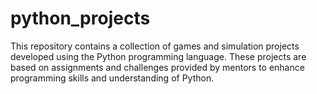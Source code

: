 # python_projects
This repository contains a collection of games and simulation projects developed using the Python programming language. These projects are based on assignments and challenges provided by mentors to enhance programming skills and understanding of Python.
